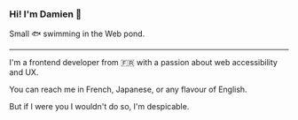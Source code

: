 ### Hi! I'm Damien 👋

Small 🐟 swimming in the Web pond.

---

I'm a frontend developer from 🇫🇷 with a passion about web accessibility and UX.

You can reach me in French, Japanese, or any flavour of English.

But if I were you I wouldn't do so, I'm despicable.
